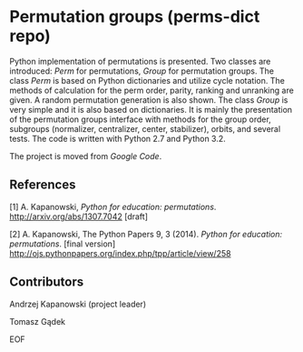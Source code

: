 Permutation groups (perms-dict repo)
====================================

Python implementation of permutations is presented. 
Two classes are introduced: *Perm* for permutations, 
*Group* for permutation groups. 
The class *Perm* is based on Python dictionaries and utilize cycle notation. 
The methods of calculation for the perm order, parity, ranking and unranking 
are given. A random permutation generation is also shown. 
The class *Group* is very simple and it is also based on dictionaries. 
It is mainly the presentation of the permutation groups interface with 
methods for the group order, subgroups (normalizer, centralizer, center, 
stabilizer), orbits, and several tests.
The code is written with Python 2.7 and Python 3.2.

The project is moved from *Google Code*.

References
----------

[1] A. Kapanowski, *Python for education: permutations*. 
http://arxiv.org/abs/1307.7042 [draft]

[2] A. Kapanowski, The Python Papers 9, 3 (2014). 
*Python for education: permutations*. [final version]
http://ojs.pythonpapers.org/index.php/tpp/article/view/258 

Contributors
------------

Andrzej Kapanowski (project leader)

Tomasz Gądek

EOF
